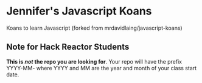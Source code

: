 # Jennifer's Javascript Koans

Koans to learn Javascript (forked from mrdavidlaing/javascript-koans)

## Note for Hack Reactor Students

__This is *not* the repo you are looking for__. Your repo will have the prefix YYYY-MM- where YYYY and MM are the year and month of your class start date.

